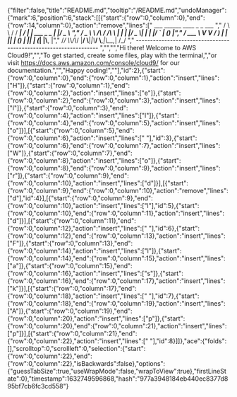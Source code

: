 {"filter":false,"title":"README.md","tooltip":"/README.md","undoManager":{"mark":6,"position":6,"stack":[[{"start":{"row":0,"column":0},"end":{"row":14,"column":0},"action":"remove","lines":["         ___        ______     ____ _                 _  ___  ","        / \\ \\      / / ___|   / ___| | ___  _   _  __| |/ _ \\ ","       / _ \\ \\ /\\ / /\\___ \\  | |   | |/ _ \\| | | |/ _` | (_) |","      / ___ \\ V  V /  ___) | | |___| | (_) | |_| | (_| |\\__, |","     /_/   \\_\\_/\\_/  |____/   \\____|_|\\___/ \\__,_|\\__,_|  /_/ "," ----------------------------------------------------------------- ","","","Hi there! Welcome to AWS Cloud9!","","To get started, create some files, play with the terminal,","or visit https://docs.aws.amazon.com/console/cloud9/ for our documentation.","","Happy coding!",""],"id":2},{"start":{"row":0,"column":0},"end":{"row":0,"column":1},"action":"insert","lines":["H"]},{"start":{"row":0,"column":1},"end":{"row":0,"column":2},"action":"insert","lines":["e"]},{"start":{"row":0,"column":2},"end":{"row":0,"column":3},"action":"insert","lines":["l"]},{"start":{"row":0,"column":3},"end":{"row":0,"column":4},"action":"insert","lines":["l"]},{"start":{"row":0,"column":4},"end":{"row":0,"column":5},"action":"insert","lines":["o"]}],[{"start":{"row":0,"column":5},"end":{"row":0,"column":6},"action":"insert","lines":[" "],"id":3},{"start":{"row":0,"column":6},"end":{"row":0,"column":7},"action":"insert","lines":["W"]},{"start":{"row":0,"column":7},"end":{"row":0,"column":8},"action":"insert","lines":["o"]},{"start":{"row":0,"column":8},"end":{"row":0,"column":9},"action":"insert","lines":["r"]},{"start":{"row":0,"column":9},"end":{"row":0,"column":10},"action":"insert","lines":["d"]}],[{"start":{"row":0,"column":9},"end":{"row":0,"column":10},"action":"remove","lines":["d"],"id":4}],[{"start":{"row":0,"column":9},"end":{"row":0,"column":10},"action":"insert","lines":["l"],"id":5},{"start":{"row":0,"column":10},"end":{"row":0,"column":11},"action":"insert","lines":["d"]}],[{"start":{"row":0,"column":11},"end":{"row":0,"column":12},"action":"insert","lines":[" "],"id":6},{"start":{"row":0,"column":12},"end":{"row":0,"column":13},"action":"insert","lines":["F"]},{"start":{"row":0,"column":13},"end":{"row":0,"column":14},"action":"insert","lines":["l"]},{"start":{"row":0,"column":14},"end":{"row":0,"column":15},"action":"insert","lines":["a"]},{"start":{"row":0,"column":15},"end":{"row":0,"column":16},"action":"insert","lines":["s"]},{"start":{"row":0,"column":16},"end":{"row":0,"column":17},"action":"insert","lines":["k"]}],[{"start":{"row":0,"column":17},"end":{"row":0,"column":18},"action":"insert","lines":[" "],"id":7},{"start":{"row":0,"column":18},"end":{"row":0,"column":19},"action":"insert","lines":["A"]},{"start":{"row":0,"column":19},"end":{"row":0,"column":20},"action":"insert","lines":["p"]},{"start":{"row":0,"column":20},"end":{"row":0,"column":21},"action":"insert","lines":["p"]}],[{"start":{"row":0,"column":21},"end":{"row":0,"column":22},"action":"insert","lines":[" "],"id":8}]]},"ace":{"folds":[],"scrolltop":0,"scrollleft":0,"selection":{"start":{"row":0,"column":22},"end":{"row":0,"column":22},"isBackwards":false},"options":{"guessTabSize":true,"useWrapMode":false,"wrapToView":true},"firstLineState":0},"timestamp":1632749596868,"hash":"977a3948184eb440ec8377d895bf7cb6fc3cd558"}